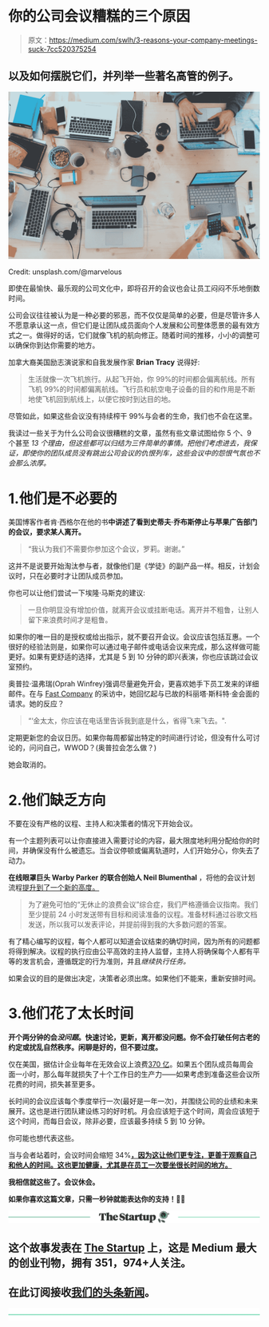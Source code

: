 # 你的公司会议糟糕的三个原因

> 原文：<https://medium.com/swlh/3-reasons-your-company-meetings-suck-7cc520375254>

## 以及如何摆脱它们，并列举一些著名高管的例子。

![](img/76adec7a9bd03ad54f85cddf39dca53e.png)

Credit: unsplash.com/@marvelous

即使在最愉快、最乐观的公司文化中，即将召开的会议也会让员工闷闷不乐地倒数时间。

公司会议往往被认为是一种必要的邪恶，而不仅仅是简单的必要，但是尽管许多人不愿意承认这一点，但它们是让团队成员面向个人发展和公司整体愿景的最有效方式之一。做得好的话，它们就像飞机的航向修正。随着时间的推移，小小的调整可以确保你到达你需要的地方。

加拿大裔美国励志演说家和自我发展作家 **Brian Tracy** 说得好:

> 生活就像一次飞机旅行。从起飞开始，你 99%的时间都会偏离航线。所有飞机 99%的时间都偏离航线。飞行员和航空电子设备的目的和作用是不断地使飞机回到航线上，以便它按时到达目的地。

尽管如此，如果这些会议没有持续榨干 99%与会者的生命，我们也不会在这里。

我读过一些关于为什么公司会议很糟糕的文章，虽然有些文章试图给你 5 个、9 个甚至 *13 个理由，但这些都可以归结为三件简单的事情。把他们考虑进去，我保证，即使你的团队成员没有跳出公司会议的仇恨列车，这些会议中的怨恨气氛也不会那么浓厚。*

# 1.他们是不必要的

美国博客作者肯·西格尔在他的书**中讲述了看到史蒂夫·乔布斯停止与苹果广告部门的会议，要求某人离开。**

> “我认为我们不需要你参加这个会议，罗莉。谢谢。”

这并不是说要开始淘汰参与者，就像他们是《学徒》的副产品一样。相反，计划会议时，只在必要时才让团队成员参加。

你也可以让他们尝试一下埃隆·马斯克的建议:

> 一旦你明显没有增加价值，就离开会议或挂断电话。离开并不粗鲁，让别人留下来浪费时间才是粗鲁。

如果你的唯一目的是授权或给出指示，就不要召开会议。会议应该包括互惠。一个很好的经验法则是，如果你可以通过电子邮件或电话会议来完成，那么这样做可能更好。如果有更舒适的选择，尤其是 5 到 10 分钟的即兴表演，你也应该跳过会议室预约。

奥普拉·温弗瑞(Oprah Winfrey)强调尽量避免开会，更喜欢她手下员工发来的详细邮件。在与 [Fast Company](https://www.fastcompany.com/3051589/the-key-to-oprah-winfreys-success-radical-focus) 的采访中，她回忆起与已故的科丽塔·斯科特·金会面的请求。她的反应？

> “‘金太太，你应该在电话里告诉我到底是什么，省得飞来飞去。".

定期更新您的会议日历。如果你每周都留出特定的时间进行讨论，但没有什么可讨论的，问问自己，WWOD？(奥普拉会怎么做？)

她会取消的。

# 2.他们缺乏方向

不要在没有严格的议程、主持人和决策者的情况下开始会议。

有一个主题列表可以让你直接进入需要讨论的内容，最大限度地利用分配给你的时间，并确保没有什么被遗忘。当会议停顿或偏离轨道时，人们开始分心，你失去了动力。

**在线眼罩巨头 **Warby Parker** 的联合创始人 Neil Blumenthal** ，将他的会议计划流程[提升到了一个新的高度。](https://www.inc.com/magazine/201704/anna-hensel/day-in-the-life-neil-blumenthal.html)

> 为了避免可怕的“无休止的浪费会议”综合症，我们严格遵循会议指南。我们至少提前 24 小时发送带有目标和阅读准备的议程。准备材料通过谷歌文档发送，所以我可以发表评论，并提前得到我的大多数问题的答案。

有了精心编写的议程，每个人都可以知道会议结束的确切时间，因为所有的问题都将得到解决。议程的执行应由公平高效的主持人监督，主持人将确保每个人都有平等的发言机会，遵循既定的行为准则，并且*继续执行任务。*

如果会议的目的是做出决定，决策者必须出席。如果他们不能来，重新安排时间。

# 3.他们花了太长时间

**开个两分钟的会*没问题*。快速讨论，更新，离开都没问题。你不会打破任何古老的约定或扰乱自然秩序。闲聊是好的，但不要过度。**

仅在美国，据估计企业每年在无效会议上浪费[370 亿](https://digitalcommons.unomaha.edu/cgi/viewcontent.cgi?referer=&httpsredir=1&article=1119&context=psychfacpub)。如果五个团队成员每周会面一小时，那么每年就损失了十个工作日的生产力——如果考虑到准备这些会议所花费的时间，损失甚至更多。

长时间的会议应该每个季度举行一次(最好是一年一次)，并围绕公司的业绩和未来展开。这也是进行团队建设练习的好时机。月会应该短于这个时间，周会应该短于这个时间，而每日会议，除非必要，应该最多持续 5 到 10 分钟。

你可能也想代表这些。

当与会者站着时，会议时间会缩短 34%**[**，因为这让他们更专注，更善于观察自己和他人的时间。这也更加健康，尤其是在员工一次要坐很长时间的地方。**](https://www.thecut.com/2014/05/work-smarter-for-shorter-meetings-stand-up.html)**

****我相信就这些了。会议休会。****

****如果你喜欢这篇文章，只需一秒钟就能表达你的支持！👏🏻****

****[![](img/308a8d84fb9b2fab43d66c117fcc4bb4.png)](https://medium.com/swlh)****

## ****这个故事发表在 [The Startup](https://medium.com/swlh) 上，这是 Medium 最大的创业刊物，拥有 351，974+人关注。****

## ****在此订阅接收[我们的头条新闻](http://growthsupply.com/the-startup-newsletter/)。****

****[![](img/b0164736ea17a63403e660de5dedf91a.png)](https://medium.com/swlh)****